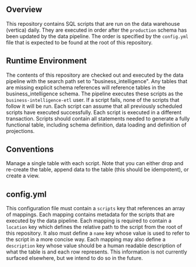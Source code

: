 Overview
--------

This repository contains SQL scripts that are run on the data warehouse (vertica) daily. They are executed in order after the `production` schema has been updated by the data pipeline. The order is specified by the `config.yml` file that is expected to be found at the root of this repository.

Runtime Environment
-------------------

The contents of this repository are checked out and executed by the data pipeline with the search path set to "business\_intelligence". Any tables that are missing explicit schema references will reference tables in the business\_intelligence schema. The pipeline executes these scripts as the `business-intelligence-etl` user. If a script fails, none of the scripts that follow it will be run. Each script can assume that all previously scheduled scripts have executed successfully. Each script is executed in a different transaction. Scripts should contain all statements needed to generate a fully functional table, including schema definition, data loading and definition of projections.

Conventions
-----------

Manage a single table with each script. Note that you can either drop and re-create the table, append data to the table (this should be idempotent), or create a view.

config.yml
----------

This configuration file must contain a `scripts` key that references an array of mappings. Each mapping contains metadata for the scripts that are executed by the data pipeline. Each mapping is required to contain a `location` key which defines the relative path to the script from the root of this repository. It also must define a `name` key whose value is used to refer to the script in a more concise way. Each mapping may also define a `description` key whose value should be a human readable description of what the table is and each row represents. This information is not currently surfaced elsewhere, but we intend to do so in the future.
